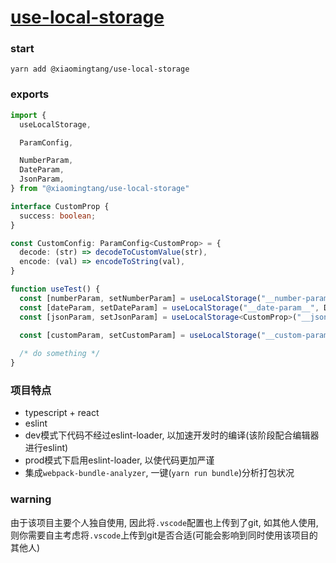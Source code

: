 # [use-local-storage](https://github.com/xiaomingTang/use-local-storage)

### start
```
yarn add @xiaomingtang/use-local-storage
```

### exports
```typescript
import {
  useLocalStorage,

  ParamConfig,

  NumberParam,
  DateParam,
  JsonParam,
} from "@xiaomingtang/use-local-storage"

interface CustomProp {
  success: boolean;
}

const CustomConfig: ParamConfig<CustomProp> = {
  decode: (str) => decodeToCustomValue(str),
  encode: (val) => encodeToString(val),
}

function useTest() {
  const [numberParam, setNumberParam] = useLocalStorage("__number-param__", NumberParam)
  const [dateParam, setDateParam] = useLocalStorage("__date-param__", DateParam)
  const [jsonParam, setJsonParam] = useLocalStorage<CustomProp>("__json-param__", JsonParam)
  
  const [customParam, setCustomParam] = useLocalStorage("__custom-param__", CustomConfig)

  /* do something */
}
```

### 项目特点
- typescript + react
- eslint
- dev模式下代码不经过eslint-loader, 以加速开发时的编译(该阶段配合编辑器进行eslint)
- prod模式下启用eslint-loader, 以使代码更加严谨
- 集成`webpack-bundle-analyzer`, 一键(`yarn run bundle`)分析打包状况

### warning
由于该项目主要个人独自使用, 因此将`.vscode`配置也上传到了git, 如其他人使用, 则你需要自主考虑将`.vscode`上传到git是否合适(可能会影响到同时使用该项目的其他人)
